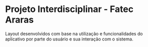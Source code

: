 # Projeto Interdisciplinar - Fatec Araras
Layout desenvolvidos com base na utilização e funcionalidades do aplicativo por parte do usuário e sua interação com o sistema.
